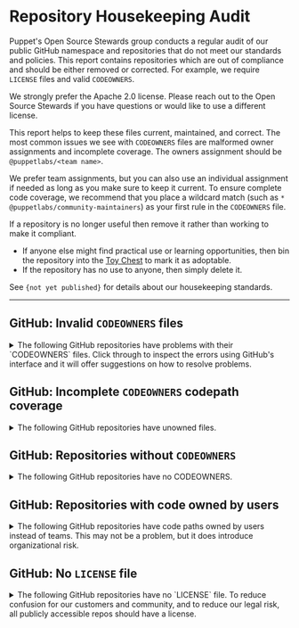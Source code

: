 # Repository Housekeeping Audit

Puppet's Open Source Stewards group conducts a regular audit of our public GitHub
namespace and repositories that do not meet our standards and policies. This
report contains repositories which are out of compliance and should be either
removed or corrected. For example, we require `LICENSE` files and valid `CODEOWNERS`.

We strongly prefer the Apache 2.0 license. Please reach out to the Open Source
Stewards if you have questions or would like to use a different license.

This report helps to keep these files current, maintained, and correct. The most
common issues we see with `CODEOWNERS` files are malformed owner assignments and
incomplete coverage. The owners assignment should be `@puppetlabs/<team name>`.

We prefer team assignments, but you can also use an individual assignment if needed
as long as you make sure to keep it current. To ensure complete code coverage, we
recommend that you place a wildcard match (such as `* @puppetlabs/community-maintainers`)
as your first rule in the `CODEOWNERS` file.

If a repository is no longer useful then remove it rather than working to make it
compliant.

* If anyone else might find practical use or learning opportunities, then bin
  the repository into the [Toy Chest](http://github.com/puppetlabs-toy-chest/)
  to mark it as adoptable.
* If the repository has no use to anyone, then simply delete it.

See `{not yet published}` for details about our housekeeping standards.

----

## GitHub: Invalid `CODEOWNERS` files

<details>
<summary>
The following GitHub repositories have problems with their `CODEOWNERS` files. Click
through to inspect the errors using GitHub's interface and it will offer suggestions
on how to resolve problems.
</summary>

* [puppetlabs/aws-hol-repo](https://github.com/puppetlabs/aws-hol-repo/blob/-/CODEOWNERS)
    * No teams matched rule: `*`
* [puppetlabs/aws_resource_reaper](https://github.com/puppetlabs/aws_resource_reaper/blob/-/CODEOWNERS)
    * No teams matched rule: `lambdas/*`
* [puppetlabs/bolt-waypoint-plugin](https://github.com/puppetlabs/bolt-waypoint-plugin/blob/-/CODEOWNERS)
    * No teams matched rule: `*`
* [puppetlabs/clamps](https://github.com/puppetlabs/clamps/blob/-/CODEOWNERS)
    * The team(s) `@puppetlabs/slv` appear to be invalid for rule: `*`
* [puppetlabs/gogrpc](https://github.com/puppetlabs/gogrpc/blob/-/CODEOWNERS)
    * No teams matched rule: `dig`
* [puppetlabs/homebrew-puppet](https://github.com/puppetlabs/homebrew-puppet/blob/-/CODEOWNERS)
    * No teams matched rule: `*`
* [puppetlabs/master_manipulator](https://github.com/puppetlabs/master_manipulator/blob/-/CODEOWNERS)
    * The team(s) `@puppetlabs/slv` appear to be invalid for rule: `*`
* [puppetlabs/pe-sdk-go](https://github.com/puppetlabs/pe-sdk-go/blob/-/CODEOWNERS)
    * The team(s) `@puppetlabs/night-s-watch` appear to be invalid for rule: `*`
* [puppetlabs/pmc_miller](https://github.com/puppetlabs/pmc_miller/blob/-/CODEOWNERS)
    * The team(s) `@puppetlabs/slv` appear to be invalid for rule: `*`
* [puppetlabs/posh-bolt](https://github.com/puppetlabs/posh-bolt/blob/-/CODEOWNERS)
    * No teams matched rule: `*`
* [puppetlabs/puppet-rfc](https://github.com/puppetlabs/puppet-rfc/blob/-/CODEOWNERS)
    * The team(s) `@puppetlabs/platform-core` appear to be invalid for rule: `*`
* [puppetlabs/puppet-sneakernet](https://github.com/puppetlabs/puppet-sneakernet/blob/-/CODEOWNERS)
    * No teams matched rule: `*`
* [puppetlabs/puppetdb-cli](https://github.com/puppetlabs/puppetdb-cli/blob/-/CODEOWNERS)
    * The team(s) `@puppetlabs/night-s-watch` appear to be invalid for rule: `*`
* [puppetlabs/puppetlabs-pe_quick_data](https://github.com/puppetlabs/puppetlabs-pe_quick_data/blob/-/CODEOWNERS)
    * No teams matched rule: `*`
* [puppetlabs/puppetserver-helm-chart](https://github.com/puppetlabs/puppetserver-helm-chart/blob/-/CODEOWNERS)
    * No teams matched rule: `*`
* [puppetlabs/ref_arch_setup](https://github.com/puppetlabs/ref_arch_setup/blob/-/CODEOWNERS)
    * The team(s) `@puppetlabs/slv` appear to be invalid for rule: `*`
* [puppetlabs/se_control_2020](https://github.com/puppetlabs/se_control_2020/blob/-/CODEOWNERS)
    * No teams matched rule: `*`
* [puppetlabs/ultipro-soap-python](https://github.com/puppetlabs/ultipro-soap-python/blob/-/CODEOWNERS)
    * The team(s) `@puppetlabs/bizappdev` appear to be invalid for rule: `*`
</details>

## GitHub: Incomplete `CODEOWNERS` codepath coverage

<details>
<summary>
The following GitHub repositories have unowned files.
</summary>

<details>
<summary>
<a href="https://github.com/puppetlabs/gogrpc">puppetlabs/gogrpc</a>
</summary>
<pre><code>CODEOWNERS
Dockerfile
Makefile
README.md
buildit.sh</pre></code>
</details>
</details>

## GitHub: Repositories without `CODEOWNERS`

<details>
<summary>
The following GitHub repositories have no CODEOWNERS.
</summary>

* [puppetlabs/cem_issues](https://github.com/puppetlabs/cem_issues)
    * This repository will allow public community members to file bug reports against the CEM modules
* [puppetlabs/forge_issues](https://github.com/puppetlabs/forge_issues)
    * This repository will allow public community members to file bug reports against the Puppet Forge
* [puppetlabs/gettingstartedwb](https://github.com/puppetlabs/gettingstartedwb)
    * Repo for Getting Started with Bolt workshop
* [puppetlabs/kmo_provision_pe](https://github.com/puppetlabs/kmo_provision_pe)
    * Automation for the PE server in 501 renovation.
* [puppetlabs/puppet-enterprise_issues](https://github.com/puppetlabs/puppet-enterprise_issues)
    * This repository will allow public community members to file bug reports against Puppet Enterprise
* [puppetlabs/puppetlabs-puppet_authorization](https://github.com/puppetlabs/puppetlabs-puppet_authorization)
    * 
* [puppetlabs/puppetlabs-sshkeys](https://github.com/puppetlabs/puppetlabs-sshkeys)
    * Puppet Labs SSH Public Keys
* [puppetlabs/release-engineering-repo-standards](https://github.com/puppetlabs/release-engineering-repo-standards)
    * Standards and workflows for release engineering repos
* [puppetlabs/vmpooler-dns-rfc2136](https://github.com/puppetlabs/vmpooler-dns-rfc2136)
    * 
</details>

## GitHub: Repositories with code owned by users

<details>
<summary>
The following GitHub repositories have code paths owned by users instead of
teams. This may not be a problem, but it does introduce organizational risk.
</summary>

* [puppetlabs/aws-hol-repo](https://github.com/puppetlabs/aws-hol-repo)
    * @cs-arch
* [puppetlabs/aws_resource_reaper](https://github.com/puppetlabs/aws_resource_reaper)
    * @shawonc
* [puppetlabs/bolt-waypoint-plugin](https://github.com/puppetlabs/bolt-waypoint-plugin)
    * @lucywyman
* [puppetlabs/cpp-hocon](https://github.com/puppetlabs/cpp-hocon)
    * @mikaelsmith
    * @magisus
* [puppetlabs/forge-ruby](https://github.com/puppetlabs/forge-ruby)
    * @bastelfreak
* [puppetlabs/homebrew-puppet](https://github.com/puppetlabs/homebrew-puppet)
    * @mikaelsmith
* [puppetlabs/influxdb](https://github.com/puppetlabs/influxdb)
    * @bastelfreak
* [puppetlabs/pe_patch](https://github.com/puppetlabs/pe_patch)
    * @albatrossflavour
* [puppetlabs/posh-bolt](https://github.com/puppetlabs/posh-bolt)
    * @mcdonaldseanp
    * @randomnoun7
* [puppetlabs/prosvc-preview_report](https://github.com/puppetlabs/prosvc-preview_report)
    * @cwcowellshah
* [puppetlabs/puppet-chocolatey-packages](https://github.com/puppetlabs/puppet-chocolatey-packages)
    * @glennsarti
* [puppetlabs/puppet-editor-syntax](https://github.com/puppetlabs/puppet-editor-syntax)
    * @jpogran
    * @glennsarti
* [puppetlabs/puppet-sneakernet](https://github.com/puppetlabs/puppet-sneakernet)
    * @binford2k
* [puppetlabs/puppetlabs-apache](https://github.com/puppetlabs/puppetlabs-apache)
    * @bastelfreak
    * @ekohl
    * @smortex
* [puppetlabs/puppetlabs-concat](https://github.com/puppetlabs/puppetlabs-concat)
    * @b4ldr
    * @bastelfreak
    * @ekohl
    * @smortex
* [puppetlabs/puppetlabs-inifile](https://github.com/puppetlabs/puppetlabs-inifile)
    * @bastelfreak
    * @ekohl
    * @smortex
* [puppetlabs/puppetlabs-kubernetes](https://github.com/puppetlabs/puppetlabs-kubernetes)
    * @bastelfreak
    * @deric
* [puppetlabs/puppetlabs-lvm](https://github.com/puppetlabs/puppetlabs-lvm)
    * @bastelfreak
* [puppetlabs/puppetlabs-minimum_version](https://github.com/puppetlabs/puppetlabs-minimum_version)
    * @kreeuwijk
* [puppetlabs/puppetlabs-mysql](https://github.com/puppetlabs/puppetlabs-mysql)
    * @alexjfisher
    * @bastelfreak
* [puppetlabs/puppetlabs-ntp](https://github.com/puppetlabs/puppetlabs-ntp)
    * @bastelfreak
    * @smortex
* [puppetlabs/puppetlabs-patching_as_code](https://github.com/puppetlabs/puppetlabs-patching_as_code)
    * @kreeuwijk
* [puppetlabs/puppetlabs-pe_quick_data](https://github.com/puppetlabs/puppetlabs-pe_quick_data)
    * @moedes
* [puppetlabs/puppetlabs-postgresql](https://github.com/puppetlabs/puppetlabs-postgresql)
    * @alexjfisher
    * @bastelfreak
    * @deric
    * @ekohl
    * @simonhoenscheid
    * @smortex
* [puppetlabs/puppetlabs-puppetdb](https://github.com/puppetlabs/puppetlabs-puppetdb)
    * @bastelfreak
    * @smortex
* [puppetlabs/puppetlabs-puppet_agent](https://github.com/puppetlabs/puppetlabs-puppet_agent)
    * @bastelfreak
* [puppetlabs/puppetlabs-puppet_operations_appliance](https://github.com/puppetlabs/puppetlabs-puppet_operations_appliance)
    * @dylanratcliffe
* [puppetlabs/puppetlabs-rsync](https://github.com/puppetlabs/puppetlabs-rsync)
    * @kajinamit
* [puppetlabs/puppetlabs-sccm](https://github.com/puppetlabs/puppetlabs-sccm)
    * @kreeuwijk
* [puppetlabs/puppetlabs-servicenow_change_requests](https://github.com/puppetlabs/puppetlabs-servicenow_change_requests)
    * @kreeuwijk
* [puppetlabs/puppetlabs-stdlib](https://github.com/puppetlabs/puppetlabs-stdlib)
    * @alexjfisher
    * @b4ldr
    * @bastelfreak
    * @ekohl
    * @smortex
    * @seanmil
* [puppetlabs/puppetlabs-websphere_application_server](https://github.com/puppetlabs/puppetlabs-websphere_application_server)
    * @bastelfreak
    * @biamandei
* [puppetlabs/puppetlabs-xinetd](https://github.com/puppetlabs/puppetlabs-xinetd)
    * @ekohl
* [puppetlabs/puppetlabs_spec_helper](https://github.com/puppetlabs/puppetlabs_spec_helper)
    * @bastelfreak
* [puppetlabs/puppetserver-helm-chart](https://github.com/puppetlabs/puppetserver-helm-chart)
    * @xtigyro
    * @slconley
    * @raphink
    * @davidphay
    * @skoef
    * @nielshojen
    * @ldaneliukas
* [puppetlabs/puppet_operational_dashboards](https://github.com/puppetlabs/puppet_operational_dashboards)
    * @bastelfreak
* [puppetlabs/rubocop-i18n](https://github.com/puppetlabs/rubocop-i18n)
    * @highb
* [puppetlabs/se_control_2020](https://github.com/puppetlabs/se_control_2020)
    * @cs-arch
</details>

## GitHub: No `LICENSE` file

<details>
<summary>
The following GitHub repositories have no `LICENSE` file. To reduce confusion for
our customers and community, and to reduce our legal risk, all publicly accessible
repos should have a license.
</summary>

* [puppetlabs/baker-round](https://github.com/puppetlabs/baker-round)
    * A temporary location for prototype Puppet Content Templates (PCTs)
* [puppetlabs/bolt-project](https://github.com/puppetlabs/bolt-project)
    * Example Bolt project directory
* [puppetlabs/build-data](https://github.com/puppetlabs/build-data)
    * source of additional information pertaining to build automation
* [puppetlabs/cat-github-actions](https://github.com/puppetlabs/cat-github-actions)
    * 
* [puppetlabs/cdpe-test-control-repo](https://github.com/puppetlabs/cdpe-test-control-repo)
    * Master repo for CDPE acceptance tests control repo's thats mirrored to our other VCS providers
* [puppetlabs/cem_issues](https://github.com/puppetlabs/cem_issues)
    * This repository will allow public community members to file bug reports against the CEM modules
* [puppetlabs/cem_workflows](https://github.com/puppetlabs/cem_workflows)
    * 
* [puppetlabs/cisco_ios](https://github.com/puppetlabs/cisco_ios)
    * Cisco IOS Catalyst module
* [puppetlabs/clamps](https://github.com/puppetlabs/clamps)
    * 
* [puppetlabs/clojars-puppetlabs-jenkins](https://github.com/puppetlabs/clojars-puppetlabs-jenkins)
    * 
* [puppetlabs/cloud-chaos-webinar](https://github.com/puppetlabs/cloud-chaos-webinar)
    * 
* [puppetlabs/courseware-lms-lab-downloads](https://github.com/puppetlabs/courseware-lms-lab-downloads)
    * 
* [puppetlabs/dataops-pipeline-tools](https://github.com/puppetlabs/dataops-pipeline-tools)
    * Functions that are used regularly in data pipeline jobs
* [puppetlabs/diagrams-net-libraries](https://github.com/puppetlabs/diagrams-net-libraries)
    * These are custom shape libraries for diagrams.net (formally known as draw.io) for puppet logos and icons
* [puppetlabs/encrypted_backup](https://github.com/puppetlabs/encrypted_backup)
    * A Puppet module for simple, secure Linux backups
* [puppetlabs/forge-standards](https://github.com/puppetlabs/forge-standards)
    * This repository consists of forge automations
* [puppetlabs/foss-license-report](https://github.com/puppetlabs/foss-license-report)
    * 
* [puppetlabs/gettingstartedwb](https://github.com/puppetlabs/gettingstartedwb)
    * Repo for Getting Started with Bolt workshop
* [puppetlabs/go-cd4pe-client](https://github.com/puppetlabs/go-cd4pe-client)
    * A CD4PE client generated from swagger
* [puppetlabs/gogrpc](https://github.com/puppetlabs/gogrpc)
    * A Docker container used to build golang projects using GRPC code
* [puppetlabs/infinitory](https://github.com/puppetlabs/infinitory)
    * SRE host, role, and service inventory
* [puppetlabs/influxdb](https://github.com/puppetlabs/influxdb)
    * 
* [puppetlabs/kmo-cd4pe-scripts](https://github.com/puppetlabs/kmo-cd4pe-scripts)
    * Utility scripts for provisioning CD4PE in Instruqt
* [puppetlabs/kmo-relay_workflows](https://github.com/puppetlabs/kmo-relay_workflows)
    * relay workflows and steps for KMO
* [puppetlabs/learndot_api](https://github.com/puppetlabs/learndot_api)
    * 
* [puppetlabs/nssm](https://github.com/puppetlabs/nssm)
    * Puppet fork of the NSSM source code from https://git.nssm.cc/nssm/nssm.git
* [puppetlabs/openssl-fips](https://github.com/puppetlabs/openssl-fips)
    * 
* [puppetlabs/pct-test-template-01](https://github.com/puppetlabs/pct-test-template-01)
    * 
* [puppetlabs/pct-test-template-02](https://github.com/puppetlabs/pct-test-template-02)
    * 
* [puppetlabs/pdk-docker](https://github.com/puppetlabs/pdk-docker)
    * Official Puppet Development Kit (PDK) Docker Image
* [puppetlabs/pdk-test](https://github.com/puppetlabs/pdk-test)
    * 
* [puppetlabs/pe-sdk-go](https://github.com/puppetlabs/pe-sdk-go)
    * 
* [puppetlabs/peadm-bolt-project](https://github.com/puppetlabs/peadm-bolt-project)
    * Bolt project for working with the puppetlabs/pe_xl module
* [puppetlabs/pe_tech_check](https://github.com/puppetlabs/pe_tech_check)
    * A repo containing tasks and scripts for the PE Tech Check service
* [puppetlabs/phoenix-github-actions](https://github.com/puppetlabs/phoenix-github-actions)
    * 
* [puppetlabs/pltraining-apache](https://github.com/puppetlabs/pltraining-apache)
    * 
* [puppetlabs/pmc_miller](https://github.com/puppetlabs/pmc_miller)
    * 
* [puppetlabs/preupgrade_check](https://github.com/puppetlabs/preupgrade_check)
    * A Bolt plan to check for common issues before a Puppet Enterprise upgrade
* [puppetlabs/prm-test-tool-01](https://github.com/puppetlabs/prm-test-tool-01)
    * 
* [puppetlabs/prm-test-tool-02](https://github.com/puppetlabs/prm-test-tool-02)
    * 
* [puppetlabs/prosvc-preview_report](https://github.com/puppetlabs/prosvc-preview_report)
    * A Catalog Preview Report HTML Generator
* [puppetlabs/prtg_push](https://github.com/puppetlabs/prtg_push)
    * A Puppet module to provide PRTG HTTP push sensors
* [puppetlabs/puppet-approved-modules](https://github.com/puppetlabs/puppet-approved-modules)
    * 
* [puppetlabs/puppet-classify](https://github.com/puppetlabs/puppet-classify)
    * A ruby library to interface with the classifier service
* [puppetlabs/puppet-data-service](https://github.com/puppetlabs/puppet-data-service)
    * Puppet Data Service - SolArch implementation of the PDS
* [puppetlabs/puppet-enterprise_issues](https://github.com/puppetlabs/puppet-enterprise_issues)
    * This repository will allow public community members to file bug reports against Puppet Enterprise
* [puppetlabs/puppet-rfc](https://github.com/puppetlabs/puppet-rfc)
    * Puppet RFC Repository
* [puppetlabs/puppet-vra_puppet_plugin_prep](https://github.com/puppetlabs/puppet-vra_puppet_plugin_prep)
    * 
* [puppetlabs/puppet-vro-starter_content](https://github.com/puppetlabs/puppet-vro-starter_content)
    * 
* [puppetlabs/puppetdb-cli](https://github.com/puppetlabs/puppetdb-cli)
    * PuppetDB CLI Tooling
* [puppetlabs/puppetlabs-bash_task_helper](https://github.com/puppetlabs/puppetlabs-bash_task_helper)
    * 
* [puppetlabs/puppetlabs-cd4pe_deployments](https://github.com/puppetlabs/puppetlabs-cd4pe_deployments)
    * Puppet module for custom CD4PE deployment policies
* [puppetlabs/puppetlabs-cd4pe_jobs](https://github.com/puppetlabs/puppetlabs-cd4pe_jobs)
    * Bolt plans and tasks for running CD4PE jobs on Puppet agents over PCP.
* [puppetlabs/puppetlabs-cd4pe_tests](https://github.com/puppetlabs/puppetlabs-cd4pe_tests)
    * Module for use by the CD4PE team in tests
* [puppetlabs/puppetlabs-freeradius](https://github.com/puppetlabs/puppetlabs-freeradius)
    * A module to manage FreeRADIUS using Puppet
* [puppetlabs/puppetlabs-pam_tools](https://github.com/puppetlabs/puppetlabs-pam_tools)
    * Bolt module for working with Puppet Application Manager.
* [puppetlabs/puppetlabs-panos](https://github.com/puppetlabs/puppetlabs-panos)
    * A puppet module to manage Palo-Alto devices and VM images
* [puppetlabs/puppetlabs-pe_quick_data](https://github.com/puppetlabs/puppetlabs-pe_quick_data)
    * Bolt Tasks and Plan to quickly pull Puppet Enterprise information for SE engagement
* [puppetlabs/puppetlabs-pe_status_check](https://github.com/puppetlabs/puppetlabs-pe_status_check)
    * Self Service Module for Puppet Enterprise
* [puppetlabs/puppetlabs-puppet_authorization](https://github.com/puppetlabs/puppetlabs-puppet_authorization)
    * 
* [puppetlabs/puppetlabs-puppet_bolt_server](https://github.com/puppetlabs/puppetlabs-puppet_bolt_server)
    * This module installs and configures Bolt to use a local PuppetDB and PCP transport
* [puppetlabs/puppetlabs-puppet_data_service](https://github.com/puppetlabs/puppetlabs-puppet_data_service)
    * Module to configure the Puppet Data Service (PDS)
* [puppetlabs/puppetlabs-puppet_operations_appliance](https://github.com/puppetlabs/puppetlabs-puppet_operations_appliance)
    * Puppet Enterprise tool  to create a central place for logging, metrics and maintenance
* [puppetlabs/puppetlabs-release](https://github.com/puppetlabs/puppetlabs-release)
    * Repo that builds packages to add our apt and yum repositories and public signing key.
* [puppetlabs/puppetlabs-sccm](https://github.com/puppetlabs/puppetlabs-sccm)
    * puppetlabs-sccm
* [puppetlabs/puppetlabs-test_device](https://github.com/puppetlabs/puppetlabs-test_device)
    * a device emulator for testing purposes
* [puppetlabs/puppet_module_metadata](https://github.com/puppetlabs/puppet_module_metadata)
    * 
* [puppetlabs/relaysh-docker-update-workflow](https://github.com/puppetlabs/relaysh-docker-update-workflow)
    * 
* [puppetlabs/support-tasks](https://github.com/puppetlabs/support-tasks)
    * Module for tasks in the support kb
* [puppetlabs/TA-puppet-alert-actions](https://github.com/puppetlabs/TA-puppet-alert-actions)
    * Alert Actions isolated from Puppet Report Viewer addon
* [puppetlabs/TA-puppet-report-viewer](https://github.com/puppetlabs/TA-puppet-report-viewer)
    * 
* [puppetlabs/tig-demo](https://github.com/puppetlabs/tig-demo)
    * A demo using Bolt to set up a TIG stack
* [puppetlabs/ultipro-soap-python](https://github.com/puppetlabs/ultipro-soap-python)
    * Python wrapper for the UltiPro SOAP API
* [puppetlabs/vmpooler-dns-rfc2136](https://github.com/puppetlabs/vmpooler-dns-rfc2136)
    * 
* [puppetlabs/winrm_security](https://github.com/puppetlabs/winrm_security)
    * 
</details>
